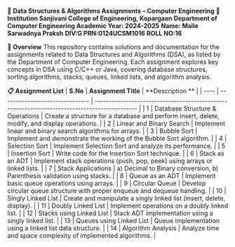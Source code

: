 **📘 Data Structures & Algorithms Assignments – Computer Engineering
📍 Institution
Sanjivani College of Engineering, Kopargaon
Department of Computer Engineering
Academic Year: 2024-2025**
**Name: Maile Sarwadnya Praksh**
**DIV:G
PRN:0124UCSM1016
ROLL NO:16**


**📄 Overview**
This repository contains solutions and documentation for the assignments related to Data Structures and Algorithms (DSA), as listed by the Department of Computer Engineering. Each assignment explores key concepts in DSA using C/C++ or Java, covering database structures, sorting algorithms, stacks, queues, linked lists, and algorithm analysis.


**📋 Assignment List**
| **S.No** | **Assignment Title**                | **Description  **                                                                                 |
| ---- | ------------------------------- | --------------------------------------------------------------------------------------------- |
| 1    | Database Structure & Operations | Create a structure for a database and perform insert, delete, modify, and display operations. |
| 2    | Linear and Binary Search        | Implement linear and binary search algorithms for arrays.                                     |
| 3    | Bubble Sort                     | Implement and demonstrate the working of the Bubble Sort algorithm.                           |
| 4    | Selection Sort                  | Implement Selection Sort and analyze its performance.                                         |
| 5    | Insertion Sort                  | Write code for the Insertion Sort technique.                                                  |
| 6    | Stack as an ADT                 | Implement stack operations (push, pop, peek) using arrays or linked lists.                    |
| 7    | Stack Applications              | a) Decimal to Binary conversion, b) Parenthesis validation using stacks.                      |
| 8    | Queue as an ADT                 | Implement basic queue operations using arrays.                                                |
| 9    | Circular Queue                  | Develop circular queue structure with proper enqueue and dequeue handling.                    |
| 10   | Singly Linked List              | Create and manipulate a singly linked list (insert, delete, display).                         |
| 11   | Doubly Linked List              | Implement operations on a doubly linked list.                                                 |
| 12   | Stacks using Linked List        | Stack ADT implementation using a singly linked list.                                          |
| 13   | Queues using Linked List        | Queue implementation using a linked list data structure.                                      |
| 14   | Algorithm Analysis              | Analyze time and space complexity of implemented algorithms.                                  |
